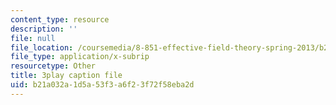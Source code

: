 ```yaml
---
content_type: resource
description: ''
file: null
file_location: /coursemedia/8-851-effective-field-theory-spring-2013/b21a032a1d5a53f3a6f23f72f58eba2d_Jtda1czqdxc.vtt
file_type: application/x-subrip
resourcetype: Other
title: 3play caption file
uid: b21a032a-1d5a-53f3-a6f2-3f72f58eba2d
---
```

